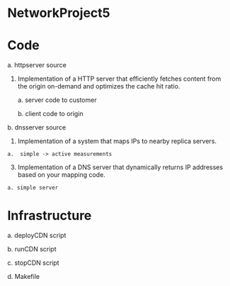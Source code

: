 # NetworkProject5

# Code

a. httpserver source

  1. Implementation of a HTTP server that efficiently fetches content from the origin on-demand and optimizes the cache hit ratio.

      a. server code to customer
      
      b. client code to origin
  
b. dnsserver source

  1. Implementation of a system that maps IPs to nearby replica servers.
  
    a.  simple -> active measurements
    
  3. Implementation of a DNS server that dynamically returns IP addresses based on your mapping code.
  
    a. simple server

# Infrastructure 

a. deployCDN script

b. runCDN script

c. stopCDN script

d. Makefile
